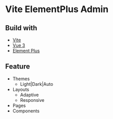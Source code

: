 # Vite ElementPlus Admin

## Build with

+ [Vite](https://vitejs.dev/)
+ [Vue 3](https://vuejs.org/)
+ [Element Plus](https://element-plus.org/)

## Feature

+ Themes
  + Light|Dark|Auto
+ Layouts
  + Adaptive
  + Responsive
+ Pages
+ Components
